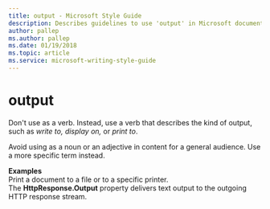 ```yaml
---
title: output - Microsoft Style Guide
description: Describes guidelines to use 'output' in Microsoft documents and provides usage examples.
author: pallep
ms.author: pallep
ms.date: 01/19/2018
ms.topic: article
ms.service: microsoft-writing-style-guide
---
```


# output

Don't use as a verb. Instead, use a verb that describes the kind of output, such as *write to,* *display on,* or *print to*.

Avoid using as a noun or an adjective in content for a general audience. Use a more specific term instead.

**Examples**  
Print a document to a file or to a specific printer.  
The **HttpResponse.Output** property delivers text output to the outgoing HTTP response stream.
